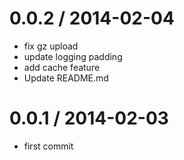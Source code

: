 
0.0.2 / 2014-02-04
==================

 * fix gz upload
 * update logging padding
 * add cache feature
 * Update README.md

0.0.1 / 2014-02-03
==================

 * first commit

